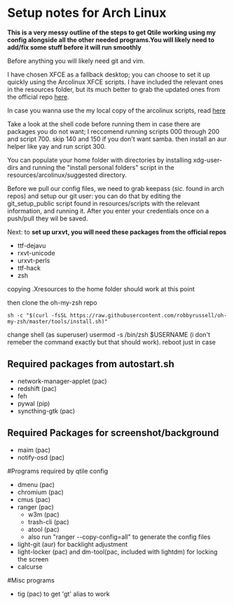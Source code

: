 # Setup notes for Arch Linux

**This is a very messy outline of the steps to get Qtile working using my config alongside all the other needed programs.You will likely need to add/fix some stuff before it will run smoothly**

Before anything you will likely need git and vim.

I have chosen XFCE as a fallback desktop; you can choose to set it up quickly using the Arcolinux XFCE scripts.
I have included the relevant ones in the resources folder, but its much better to grab the updated ones from the official repo [here](https://github.com/arcolinuxd/arco-xfce).

In case you wanna use the my local copy of the arcolinux scripts, read [here](resources/arcolinux/README.md)

Take a look at the shell code before running them in case there are packages you do not want; I reccomend running scripts 000 through 200 and script 700. skip 140 and 150 if you don't want samba. then install an aur helper like yay and run script 300.

You can populate your home folder with directories by installing xdg-user-dirs and running the "install personal folders" script in the resources/arcolinux/suggested directory.

Before we pull our config files, we need to grab keepass (*sic.* found in arch repos) and setup our git user: you can do that by editing the git_setup_public script found in resources/scripts with the relevant information, and running it.
After you enter your credentials once on a push/pull they wil be saved.

Next: to **set up urxvt, you will need these packages from the official repos**

- ttf-dejavu
- rxvt-unicode
- urxvt-perls
- ttf-hack
- zsh

copying .Xresources to the home folder should work at this point 

then clone the oh-my-zsh repo

    sh -c "$(curl -fsSL https://raw.githubusercontent.com/robbyrussell/oh-my-zsh/master/tools/install.sh)" 

change shell (as superuser) usermod -s /bin/zsh $USERNAME (i don't remeber the command exactly but that should work). reboot just in case

## Required packages from autostart.sh

- network-manager-applet (pac)
- redshift (pac)
- feh
- pywal (pip)
- syncthing-gtk (pac)

## Required Packages for screenshot/background

- maim (pac)
- notify-osd (pac)

#Programs required by qtile config

- dmenu (pac)
- chromium (pac)
- cmus (pac)
- ranger (pac)
    - w3m (pac)
    - trash-cli (pac)
    - atool (pac)
    - also run "ranger --copy-config=all" to generate the config files
- light-git (aur) for backlight adjustment
- light-locker (pac) and dm-tool(pac, included with lightdm) for locking the screen
- calcurse

#Misc programs
- tig (pac) to get 'gt' alias to work
